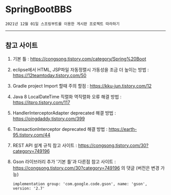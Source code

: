 # SpringBootBBS
    2021년 12월 01일 스프링부트를 이용한 게시판 프로젝트 따라하기
---
## 참고 사이트

1. 기본 틀 : https://congsong.tistory.com/category/Spring%20Boot

2. eclipse에서 HTML, JSP파일 자동정렬시 가동성을 조금 더 높이는 방법 : https://12teamtoday.tistory.com/50

3. Gradle project Import 할때 주의 할점 : https://kku-jun.tistory.com/12

4. Java 8 LocalDateTime 직렬화 역직렬화 오류 해결 방법 : https://itpro.tistory.com/117

5. HandlerInterceptorAdapter deprecated 해결 방법 : https://oingdaddy.tistory.com/399

6. TransactionInterceptor deprecated 해결 방법 : https://earth-95.tistory.com/44

7. REST API 설계 규칙 참고 사이트 : https://congsong.tistory.com/30?category=749196

8. Gson 라이브러리 추가 '기본 틀'과 다른점 참고 사이트 : https://congsong.tistory.com/30?category=749196 의 댓글 (버전은 변경 가능)
    ```
    implementation group: 'com.google.code.gson', name: 'gson', version: '2.7' 
    ```